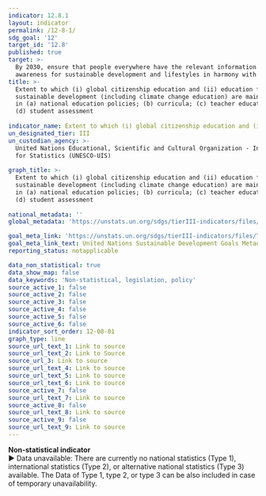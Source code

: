 ```yaml
---
indicator: 12.8.1
layout: indicator
permalink: /12-8-1/
sdg_goal: '12'
target_id: '12.8'
published: true
target: >-
  By 2030, ensure that people everywhere have the relevant information and
  awareness for sustainable development and lifestyles in harmony with nature
title: >-
  Extent to which (i) global citizenship education and (ii) education for
  sustainable development (including climate change education) are mainstreamed
  in (a) national education policies; (b) curricula; (c) teacher education; and
  (d) student assessment
  
indicator_name: Extent to which (i) global citizenship education and (ii) education for sustainable development are mainstreamed in (a) national education policies, (b) curricula, (c) teacher education, and (d) student assessment
un_designated_tier: III
un_custodian_agency: >-
  United Nations Educational, Scientific and Cultural Organization - Institute
  for Statistics (UNESCO-UIS)
  
graph_title: >-
  Extent to which (i) global citizenship education and (ii) education for
  sustainable development (including climate change education) are mainstreamed
  in (a) national education policies; (b) curricula; (c) teacher education; and
  (d) student assessment
  
national_metadata: ''
global_metadata: 'https://unstats.un.org/sdgs/tierIII-indicators/files/Tier3-12-08-01.pdf'  

goal_meta_link: 'https://unstats.un.org/sdgs/tierIII-indicators/files/Tier3-12-08-01.pdf'
goal_meta_link_text: United Nations Sustainable Development Goals Metadata (PDF 4.0 MB)
reporting_status: notapplicable

data_non_statistical: true
data_show_map: false
data_keywords: 'Non-statistical, legislation, policy'
source_active_1: false
source_active_2: false
source_active_3: false
source_active_4: false
source_active_5: false
source_active_6: false
indicator_sort_order: 12-08-01
graph_type: line
source_url_text_1: Link to source
source_url_text_2: Link to Source
source_url_3: Link to source
source_url_text_4: Link to source
source_url_text_5: Link to source
source_url_text_6: Link to source
source_active_7: false
source_url_text_7: Link to source
source_active_8: false
source_url_text_8: Link to source
source_active_9: false
source_url_text_9: Link to source
---
```

**Non-statistical indicator**
<br>
▶ Data unavailable: There are currently no national statistics (Type 1), international statistics (Type 2), or alternative national statistics (Type 3) available. The Data of Type 1, type 2, or type 3 can be also included in case of temporary unavailability.
